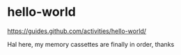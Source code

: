# hello-world
https://guides.github.com/activities/hello-world/

Hal here, my memory cassettes are finally in order, thanks
